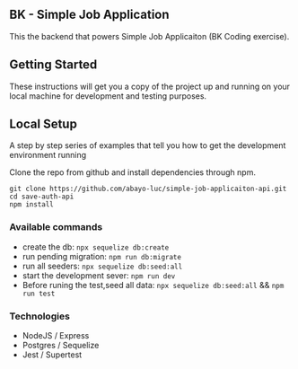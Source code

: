 ## BK - Simple Job Application

This the backend that powers Simple Job Applicaiton (BK Coding exercise).

## Getting Started

These instructions will get you a copy of the project up and running on your local machine for development and testing purposes.

## Local Setup

A step by step series of examples that tell you how to get the development environment running

Clone the repo from github and install dependencies through npm.

```
git clone https://github.com/abayo-luc/simple-job-applicaiton-api.git
cd save-auth-api
npm install
```

### Available commands

- create the db: `npx sequelize db:create`
- run pending migration: `npm run db:migrate`
- run all seeders: `npx sequelize db:seed:all`
- start the development sever: `npm run dev`
- Before runing the test,seed all data: `npx sequelize db:seed:all` && `npm run test`

### Technologies

- NodeJS / Express
- Postgres / Sequelize
- Jest / Supertest
